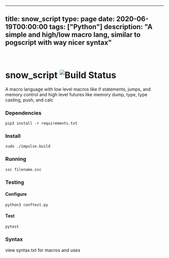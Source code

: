 
---
title: snow_script
type: page
date: 2020-06-19T00:00:00
tags: ["Python"]
description: "A simple and high/low macro lang, similar to pogscript with way nicer syntax"
---


<br>

# snow_script ![Build Status](https://github.com/jakeroggenbuck/snow_script/workflows/pytest/badge.svg)
A macro language with low level macros like if statements, jumps, and memory control and high level futures like memory dump, type, type casting, push, and calc

### Dependencies
`pip3 install -r requirements.txt`

### Install
`sudo ./impulse.build`

### Running
`ssc filename.ssc`

### Testing
#### Configure
`python3 conftest.py`
#### Test
`pytest`

### Syntax
view syntax.txt for macros and uses
	
